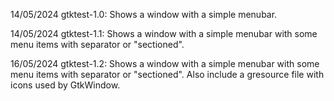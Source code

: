 14/05/2024 gtktest-1.0: Shows a window with a simple menubar.

14/05/2024 gtktest-1.1: Shows a window with a simple menubar with some menu items with separator or "sectioned".

16/05/2024 gtktest-1.2: Shows a window with a simple menubar with some menu items with separator or "sectioned". Also include a gresource file with icons used by GtkWindow.
